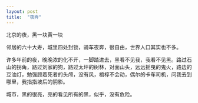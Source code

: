 ```yaml
---
layout: post
title:  "夜奔"
---
```


北京的夜，黑一块黄一块

邻居的六十大寿，城里四处封锁，骑车夜奔，很自由，世界人口其实也不多。

许多年前的夜，晚晚浓的化不开，一脚踏进去，黑看不见我，我看不见黑。路过石山的拐角，路过刘家的狗，路过太坪的树林，对面山头，远远摇曳的鬼火，路边的豆油灯，勉强顾着死者的头颅，没有风，棺椁不会动，偶尔的卡车司机，问我去到哪里，我指指坡后的阴影。

城市，黑的很亮，亮的看见所有的黑，似乎，没有危险。
